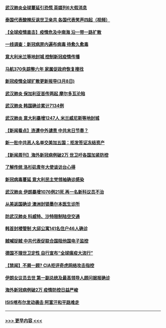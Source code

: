 #### [武汉肺炎全球蔓延引恐慌 英媒列6大假消息](../pages/prog202/a102794910.md?t=03091032) 
#### [泰国代表酸辣反讽世卫亲共 各国代表笑声四起（视频）](../pages/prog202/a102795051.md?t=03091032) 
#### [【全球疫情直击】疫情危及中南海 沿一带一路扩散](../pages/prog202/a102794985.md?t=03091032) 
#### [一线调查：新冠病房内遍布病毒 待愈久愈毒](../pages/prog202/a102794885.md?t=03091032) 
#### [意大利米兰等地封城 控制新冠疫情传播](../pages/prog202/a102794919.md?t=03091032) 
#### [马航370失踪整六年 家属促政府恢复搜找](../pages/prog202/a102794906.md?t=03091032) 
#### [新冠疫情全球扩散更新报导(3月8日)](../pages/prog202/a102794904.md?t=03091032) 
#### [武汉肺炎 保加利亚首传两起 摩尔多瓦沦陷](../pages/prog202/a102794845.md?t=03091032) 
#### [武汉肺炎 韩国确诊累计7134例](../pages/prog202/a102794726.md?t=03091032) 
#### [武汉肺炎 意大利暴增1247人 米兰威尼斯等地封城](../pages/prog202/a102794689.md?t=03091032) 
#### [【新闻看点】连遭中外谴责 中共末日节奏？](../pages/prog202/a102794677.md?t=03091032) 
#### [新一批中共恶人名单交美加五国：拒发签证冻结资产](../pages/prog202/a102794665.md?t=03091032) 
#### [【新闻周刊】海外新冠病例破2万 世卫吁各国加紧防控](../pages/prog202/a102794613.md?t=03091032) 
#### [了解传统 洛杉矶青年大使谈访台心得](../pages/prog202/a102794378.md?t=03091032) 
#### [新冠病毒蔓延 意大利民主党领袖确诊感染](../pages/prog202/a102794368.md?t=03091032) 
#### [武汉肺炎 伊朗暴增1076例21死 再一名新科议员不治](../pages/prog202/a102794260.md?t=03091032) 
#### [从美返国确诊 澳洲封锁墨尔本医生诊所](../pages/prog202/a102794086.md?t=03091032) 
#### [防武汉肺炎 科威特、沙特限制陆空交通](../pages/prog202/a102793875.md?t=03091032) 
#### [韩首封楼管制 大邱公寓141名住户46人确诊](../pages/prog202/a102793841.md?t=03091032) 
#### [贼喊捉贼  中共代表促联合国阻他国电子监控](../pages/prog202/a102793638.md?t=03091032) 
#### [德国不理世卫定性 自行宣布“全球瘟疫大流行”](../pages/prog202/a102793673.md?t=03091032) 
#### [【禁闻】不屑一顾? CIA拒评奇虎网络攻击指控](../pages/prog202/a102793736.md?t=03091032) 
#### [伊朗女议员去世 第一副总统及最高领导人顾问据报确诊](../pages/prog202/a102793591.md?t=03091032) 
#### [海外新冠病例破2万 疫情防控日益严峻](../pages/prog202/a102793661.md?t=03091032) 
#### [ISIS喀布尔发动袭击 阿富汗和平路难走](../pages/prog202/a102793659.md?t=03091032) 

----
#### [ >>> 更早内容 <<< ](../indexes/prog202-earlier.md)
